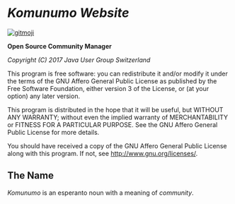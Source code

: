 *Komunumo Website*
==================

[![gitmoji](https://img.shields.io/badge/gitmoji-%20😜%20😍-FFDD67.svg)](https://gitmoji.carloscuesta.me)

**Open Source Community Manager**

*Copyright (C) 2017 Java User Group Switzerland*

This program is free software: you can redistribute it and/or modify it under the terms of the GNU Affero General Public License as published by the Free Software Foundation, either version 3 of the License, or (at your option) any later version.

This program is distributed in the hope that it will be useful, but WITHOUT ANY WARRANTY; without even the implied warranty of MERCHANTABILITY or FITNESS FOR A PARTICULAR PURPOSE. See the GNU Affero General Public License for more details.

You should have received a copy of the GNU Affero General Public License along with this program.  If not, see <http://www.gnu.org/licenses/>.

## The Name

*Komunumo* is an esperanto noun with a meaning of *community*.
